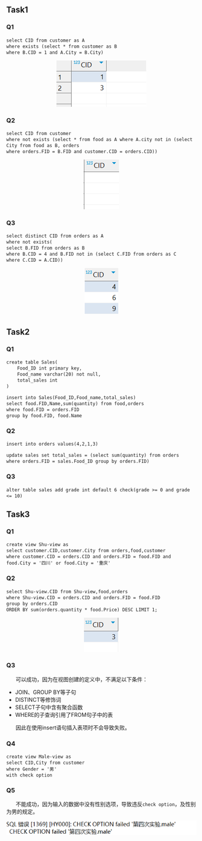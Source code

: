 ## Task1
### Q1
```
select CID from customer as A
where exists (select * from customer as B
where B.CID = 1 and A.City = B.City)
```
<div align=center><img src=image.png></div>

### Q2
```
select CID from customer
where not exists (select * from food as A where A.city not in (select City from food as B, orders 
where orders.FID = B.FID and customer.CID = orders.CID))

```
<div align=center><img src=image-1.png></div>

###	Q3
```
select distinct CID from orders as A
where not exists(
select B.FID from orders as B
where B.CID = 4 and B.FID not in (select C.FID from orders as C
where C.CID = A.CID))
```
<div align=center><img src=image-2.png></div>

## Task2
### Q1

```
create table Sales(
	Food_ID int primary key,
	Food_name varchar(20) not null,
	total_sales int
)
```

```
insert into Sales(Food_ID,Food_name,total_sales)
select food.FID,Name,sum(quantity) from food,orders 
where food.FID = orders.FID 
group by food.FID, food.Name 
```

### Q2
```
insert into orders values(4,2,1,3)
```
```
update sales set total_sales = (select sum(quantity) from orders
where orders.FID = sales.Food_ID group by orders.FID)
```

### Q3
```
alter table sales add grade int default 6 check(grade >= 0 and grade <= 10)
```

## Task3
### Q1
```
create view Shu-view as
select customer.CID,customer.City from orders,food,customer
where customer.CID = orders.CID and orders.FID = food.FID and food.City = '四川' or food.City = '重庆'
```

### Q2
```
select Shu-view.CID from Shu-view,food,orders
where Shu-view.CID = orders.CID and orders.FID = food.FID
group by orders.CID 
ORDER BY sum(orders.quantity * food.Price) DESC LIMIT 1;
```
<div align=center><img src=image-3.png></div>

### Q3
&ensp; &ensp;&ensp;可以成功，因为在视图创建的定义中，不满足以下条件：
* JOIN、GROUP BY等子句
* DISTINCT等修饰词
* SELECT子句中含有聚合函数
* WHERE的子查询引用了FROM句子中的表<br>

&ensp; &ensp;&ensp;因此在使用insert语句插入表项时不会导致失败。

### Q4
```
create view Male-view as
select CID,City from customer
where Gender = '男'
with check option 

```

### Q5
&ensp; &ensp;&ensp;不能成功，因为输入的数据中没有性别选项，导致违反`check option`，及性别为男的规定。
<div align=center><img src=image-4.png></div>